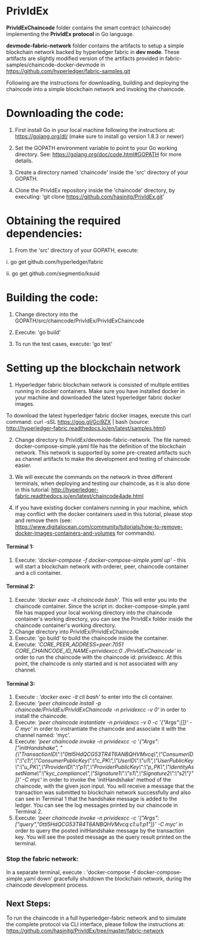 # PrivIdEx

**PrivIdExChaincode**   folder contains the smart contract (chaincode) implementing the **PrivIdEx protocol** in Go language.

**devmode-fabric-network** folder contains the artifacts to setup a simple blockchain network backed by hyperledger fabric in **dev mode**. These artifacts are slightly modified version of the artifacts provided in fabric-samples/chaincode-docker-devmode in https://github.com/hyperledger/fabric-samples.git

Following are the instructions for downloading, building and deploying the chaincode into a simple blockchain network and invoking the chaincode.

# Downloading the code:

1. First install Go in your local machine following the instructions at: https://golang.org/dl/ (make sure to install go version 1.8.3 or newer)

2. Set the GOPATH environment variable to point to your Go working directory. See: https://golang.org/doc/code.html#GOPATH for more details.

3. Create a directory named 'chaincode' inside the 'src' directory of your GOPATH.

4. Clone the PrivIdEx repository inside the 'chaincode' directory, by executing: 'git clone https://github.com/hasinitg/PrivIdEx.git'

# Obtaining the required dependencies:

1. From the 'src' directory of your GOPATH, execute:

i. go get github.com/hyperledger/fabric

ii. go get github.com/segmentio/ksuid

# Building the code:

1. Change directory into the GOPATH/src/chaincode/PrivIdEx/PrivIdExChaincode

2. Execute: 'go build'

3. To run the test cases, execute: 'go test' 

# Setting up the blockchain network

1. Hyperledger fabric blockchain network is consisted of multiple entities running in docker containers. Make sure you have installed docker in your machine and downloaded the latest hyperledger fabric docker images. 

To download the latest hyperledger fabric docker images, execute this curl command: curl -sSL https://goo.gl/Gci9ZX | bash
(source: http://hyperledger-fabric.readthedocs.io/en/latest/samples.html)

2. Change directory to PrivIdEx/devmode-fabric-network. The file named: docker-compose-simple.yaml file has the definition of the blockchain network. This network is supported by some pre-created artifacts such as channel artifacts to make the development and testing of chaincode easier.

3. We will execute the commands on the network in three different terminals, when deploying and testing our chaincode, as it is also done in this tutorial: http://hyperledger-fabric.readthedocs.io/en/latest/chaincode4ade.html

4. If you have existing docker containers running in your machine, which may conflict with the docker containers used in this tutorial, please stop and remove them (see: https://www.digitalocean.com/community/tutorials/how-to-remove-docker-images-containers-and-volumes for commands).

#### Terminal 1:
1. Execute: *'docker-compose -f docker-compose-simple.yaml up'* - this will start a blockchain network with orderer, peer, chaincode container and a cli container.

#### Terminal 2:
1. Execute: *'docker exec -it chaincode bash'*. This will enter you into the chaincode container. Since the script in: docker-compose-simple.yaml file has mapped your local working directory into the chaincode container's working directory, you can see the PrivIdEx folder inside the chaincode container's working directory.
2. Change directory into PrivIdEx/PrivIdExChaincode
3. Execute: 'go build' to build the chaincode inside the container.
3. Execute: *'CORE_PEER_ADDRESS=peer:7051 CORE_CHAINCODE_ID_NAME=prividexcc:0 ./PrivIdExChaincode'* in order to run the chaincode with the chaincode id: prividexcc. At this point, the chaincode is only started and is not associated with any channel.

#### Terminal 3:
1. Execute : *'docker exec -it cli bash'* to enter into the cli container.
3. Execute: *'peer chaincode install -p chaincode/PrivIdEx/PrivIdExChaincode -n prividexcc -v 0'* in order to install the chaincode.
4. Execute: *'peer chaincode instantiate -n prividexcc -v 0 -c '{"Args":[]}' -C myc'* in order to instrantiate the chaincode and associate it with the channel named: 'myc'.
5. Execute: *'peer chaincode invoke -n prividexcc -c '{"Args":["initHandshake", "{\\"TransactionID\\":\\"0ttl5HdQCG53TR4T6ANBQHVMvcq\\",\\"ConsumerID\\":\\"c1\\",\\"ConsumerPublicKey\\":\\"c_PK\\",\\"UserID\\":\\"u1\\",\\"UserPublicKey\\":\\"u_PK\\",\\"ProviderID\\":\\"p1\\",\\"ProviderPublicKey\\":\\"p_PK\\",\\"IdentityAssetName\\":\\"kyc_compliance\\",\\"Signature1\\":\\"s1\\",\\"Signature2\\":\\"s2\\"}"]}' -C myc'* in order to invoke the 'initHandshake' method of the chaincode, with the given json input. 
You will receive a message that the transaction was submitted to blockchain network successfully and also can see in Terminal 1 that the handshake message is added to the ledger.
You can see the log messages printed by our chaincode in Terminal 2.
6. Execute: *'peer chaincode invoke -n prividexcc -c '{"Args":["query","0ttl5HdQCG53TR4T6ANBQHVMvcq:c1:u1:p1"]}' -C myc'* in order to query the posted initHandshake message by the transaction key. You will see the posted message as the query result printed on the terminal. 

### Stop the fabric network:
In a separate terminal, execute : 'docker-compose -f docker-compose-simple.yaml down' gracefully shutdown the blockchain network, during the chaincode development process.

## Next Steps:

To run the chaincode in a full hyperledger-fabric network and to simulate the complete protocol via CLI interface, please follow the instructions at: https://github.com/hasinitg/PrivIdEx/tree/master/fabric-network
